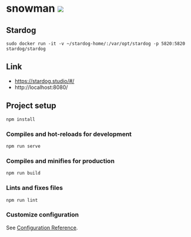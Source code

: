 # snowman [![](https://tokei.rs/b1/github/Powarox2159/Dataviz-Sncf)](https://github.com/Powarox2159/SnowMan)

## Stardog
```
sudo docker run -it -v ~/stardog-home/:/var/opt/stardog -p 5820:5820 stardog/stardog
```

## Link

- https://stardog.studio/#/
- http://localhost:8080/

## Project setup
```
npm install
```

### Compiles and hot-reloads for development
```
npm run serve
```

### Compiles and minifies for production
```
npm run build
```

### Lints and fixes files
```
npm run lint
```

### Customize configuration
See [Configuration Reference](https://cli.vuejs.org/config/).
